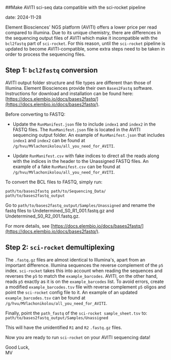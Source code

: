 ##Make AVITI sci-seq data compatible with the sci-rocket pipeline

date: 2024-11-28


Element Biosciences' NGS platform (AVITI) offers a lower price per read compared to illumina. Due to its unique chemistry, there are differences in the sequencing output files of AVITI which make it incompatible with the `bcl2fastq` part of `sci-rocket`. For this reason, until the `sci-rocket` pipeline is updated to become AVITI-compatible, some extra steps need to be taken in order to process the sequencing files. 

## Step 1: `bcl2fastq` conversion 

AVITI output folder structure and file types are different than those of Illumina. Element Biosciences provide their own `Bases2Fastq` software. Instructions for download and installation can be found here: [https://docs.elembio.io/docs/bases2fastq/](https://docs.elembio.io/docs/bases2fastq/). 

Before converting to FASTQ:

- Update the `RunManifest.json` file to include `index1` and `index2` in the FASTQ files. The `RunManifest.json` file is located in the AVITI sequencing output folder. An example of `RunManifest.json` that includes `index1` and `index2` can be found at   
`/g/hvu/MVlachonikolou/all_you_need_for_AVITI`. 

- Update `RunManifest.csv` with fake indices to direct all the reads along with the indices in the header to the Unassigned FASTQ files. An example of a fake `RunManifest.csv` can be found at  
`/g/hvu/MVlachonikolou/all_you_need_for_AVITI`. 

To convert the BCL files to FASTQ, simply run:

```{bash, eval = FALSE}
path/to/bases2fastq path/to/Sequencing_Data/ path/to/bases2fastq_output
```

Go to `path/to/bases2fastq_output/Samples/Unassigned` and rename the fastq files to Undetermined_S0_R1_001.fastq.gz and Undetermined_S0_R2_001.fastq.gz. 


For more details, see [https://docs.elembio.io/docs/bases2fastq/](https://docs.elembio.io/docs/bases2fastq/).



## Step 2: `sci-rocket` demultiplexing 

The `.fastq.gz` files are almost identical to Illumina's, apart from an important difference. Illumina sequences the reverse complement of the `p5` index. `sci-rocket` takes this into account when reading the sequences and reverses the `p5` to match the `example_barcodes`. AVITI, on the other hand, reads `p5` exactly as it is on the `example_barcodes` list. To avoid errors, create a modified `example_barcodes.tsv` file with reverse complement `p5` oligos and point the `sci-rocket` config file to it. An example of an updated `example_barcodes.tsv` can be found at  
`/g/hvu/MVlachonikolou/all_you_need_for_AVITI`. 

Finally, point the `path_fastq` of the `sci-rocket sample_sheet.tsv` to:   
`path/to/bases2fastq_output/Samples/Unassigned`

This will have the unidentified `R1` and `R2` `.fastq.gz` files.

Now you are ready to run `sci-rocket` on your AVITI sequencing data!

Good Luck,  
MV

